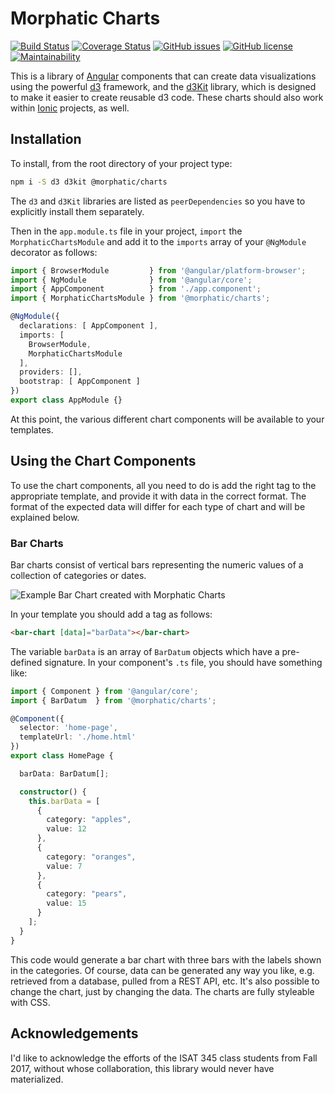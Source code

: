 # Morphatic Charts

[![Build Status](https://travis-ci.org/morphatic/charts.svg?branch=master)](https://travis-ci.org/morphatic/charts)
[![Coverage Status](https://coveralls.io/repos/github/morphatic/charts/badge.svg?branch=master)](https://coveralls.io/github/morphatic/charts?branch=master)
[![GitHub issues](https://img.shields.io/github/issues/morphatic/charts.svg)](https://github.com/morphatic/charts/issues)
[![GitHub license](https://img.shields.io/github/license/morphatic/charts.svg)](https://github.com/morphatic/charts/blob/master/LICENSE.md)
[![Maintainability](https://api.codeclimate.com/v1/badges/e4f3881b55e06a56b38d/maintainability)](https://codeclimate.com/github/morphatic/charts/maintainability)

This is a library of [Angular](https://angular.io) components that can create data visualizations using the powerful [d3](https://d3js.org) framework, and the [d3Kit](https://github.com/twitter/d3kit) library, which is designed to make it easier to create reusable d3 code. These charts should also work within [Ionic](https://ionicframework.com) projects, as well.

## Installation

To install, from the root directory of your project type:

```bash
npm i -S d3 d3kit @morphatic/charts
```

The `d3` and `d3Kit` libraries are listed as `peerDependencies` so you have to explicitly install them separately.

Then in the `app.module.ts` file in your project, `import` the `MorphaticChartsModule` and add it to the `imports` array of your `@NgModule` decorator as follows:

```typescript
import { BrowserModule         } from '@angular/platform-browser';
import { NgModule              } from '@angular/core';
import { AppComponent          } from './app.component';
import { MorphaticChartsModule } from '@morphatic/charts';

@NgModule({
  declarations: [ AppComponent ],
  imports: [
    BrowserModule,
    MorphaticChartsModule
  ],
  providers: [],
  bootstrap: [ AppComponent ]
})
export class AppModule {}
```

At this point, the various different chart components will be available to your templates.

## Using the Chart Components

To use the chart components, all you need to do is add the right tag to the appropriate template, and provide it with data in the correct format. The format of the expected data will differ for each type of chart and will be explained below.

### Bar Charts

Bar charts consist of vertical bars representing the numeric values of a collection of categories or dates.

![Example Bar Chart created with Morphatic Charts](https://i.imgur.com/j8K7nfa.png?1)

In your template you should add a tag as follows:

```html
<bar-chart [data]="barData"></bar-chart>
```

The variable `barData` is an array of `BarDatum` objects which have a pre-defined signature. In your component's `.ts` file, you should have something like:

```typescript
import { Component } from '@angular/core';
import { BarDatum  } from '@morphatic/charts';

@Component({
  selector: 'home-page',
  templateUrl: './home.html'
})
export class HomePage {

  barData: BarDatum[];

  constructor() {
    this.barData = [
      {
        category: "apples",
        value: 12
      },
      {
        category: "oranges",
        value: 7
      },
      {
        category: "pears",
        value: 15
      }
    ];
  }
}
```

This code would generate a bar chart with three bars with the labels shown in the categories. Of course, data can be generated any way you like, e.g. retrieved from a database, pulled from a REST API, etc. It's also possible to change the chart, just by changing the data. The charts are fully styleable with CSS.

## Acknowledgements

I'd like to acknowledge the efforts of the ISAT 345 class students from Fall 2017, without whose collaboration, this library would never have materialized.